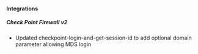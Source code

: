
#### Integrations
##### Check Point Firewall v2
- Updated checkpoint-login-and-get-session-id to add optional domain parameter allowing MDS login
